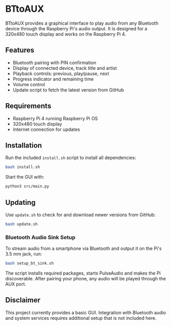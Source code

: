 # BTtoAUX

BTtoAUX provides a graphical interface to play audio from any Bluetooth device through the Raspberry Pi's audio output. It is designed for a 320x480 touch display and works on the Raspberry Pi 4.

## Features

- Bluetooth pairing with PIN confirmation
- Display of connected device, track title and artist
- Playback controls: previous, play/pause, next
- Progress indicator and remaining time
- Volume control
- Update script to fetch the latest version from GitHub

## Requirements

- Raspberry Pi 4 running Raspberry Pi OS
- 320x480 touch display
- Internet connection for updates

## Installation

Run the included `install.sh` script to install all dependencies:

```bash
bash install.sh
```

Start the GUI with:

```bash
python3 src/main.py
```

## Updating

Use `update.sh` to check for and download newer versions from GitHub:

```bash
bash update.sh
```

### Bluetooth Audio Sink Setup

To stream audio from a smartphone via Bluetooth and output it on the Pi's
3.5&nbsp;mm jack, run:

```bash
bash setup_bt_sink.sh
```

The script installs required packages, starts PulseAudio and makes the Pi
discoverable. After pairing your phone, any audio will be played through the
AUX port.

## Disclaimer

This project currently provides a basic GUI. Integration with Bluetooth audio and system services requires additional setup that is not included here.
